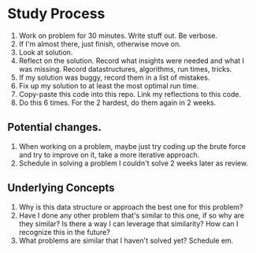 # Study Process

1. Work on problem for 30 minutes. Write stuff out. Be verbose.
1. If I'm almost there, just finish, otherwise move on.
1. Look at solution.
1. Reflect on the solution. Record what insights were needed and what I was missing. Record datastructures, algorithms, run times, tricks.
1. If my solution was buggy, record them in a list of mistakes.
1. Fix up my solution to at least the most optimal run time.
1. Copy-paste this code into this repo. Link my reflections to this code.
1. Do this 6 times. For the 2 hardest, do them again in 2 weeks.

## Potential changes.
1. When working on a problem, maybe just try coding up the brute force and try to improve on it, take a more iterative approach.
1. Schedule in solving a problem I couldn't solve 2 weeks later as review.

## Underlying Concepts
1. Why is this data structure or approach the best one for this problem?
1. Have I done any other problem that's similar to this one, if so why are they similar? Is there a way I can leverage that similarity? How can I recognize this in the future?
1. What problems are similar that I haven't solved yet? Schedule em.